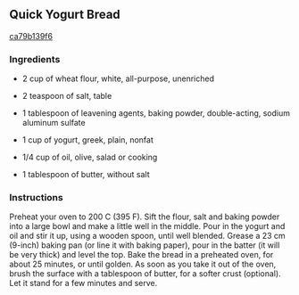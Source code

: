 ## Quick Yogurt Bread

[ca79b139f6](http://tastykitchen.com/recipes/breads/quick-yogurt-bread/)

### Ingredients

 - 2 cup of wheat flour, white, all-purpose, unenriched

 - 2 teaspoon of salt, table

 - 1 tablespoon of leavening agents, baking powder, double-acting, sodium aluminum sulfate

 - 1 cup of yogurt, greek, plain, nonfat

 - 1/4 cup of oil, olive, salad or cooking

 - 1 tablespoon of butter, without salt

### Instructions

Preheat your oven to 200 C (395 F). Sift the flour, salt and baking powder into a large bowl and make a little well in the middle. Pour in the yogurt and oil and stir it up, using a wooden spoon, until well blended. Grease a 23 cm (9-inch) baking pan (or line it with baking paper), pour in the batter (it will be very thick) and level the top. Bake the bread in a preheated oven, for about 25 minutes, or until golden. As soon as you take it out of the oven, brush the surface with a tablespoon of butter, for a softer crust (optional). Let it stand for a few minutes and serve.